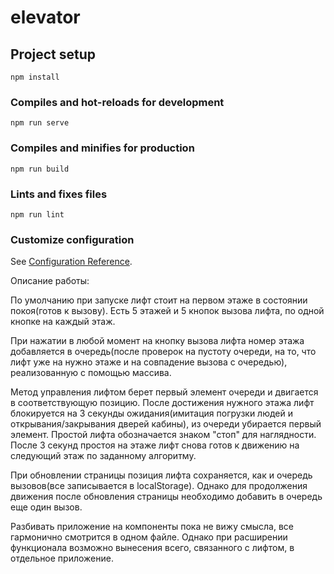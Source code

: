 # elevator

## Project setup
```
npm install
```

### Compiles and hot-reloads for development
```
npm run serve
```

### Compiles and minifies for production
```
npm run build
```

### Lints and fixes files
```
npm run lint
```

### Customize configuration
See [Configuration Reference](https://cli.vuejs.org/config/).


Описание работы:

По умолчанию при запуске лифт стоит на первом этаже в состоянии покоя(готов к вызову). Есть 5 этажей и 5 кнопок вызова лифта, по одной кнопке на каждый этаж.


При нажатии в любой момент на кнопку вызова лифта номер этажа добавляется в очередь(после проверок на пустоту очереди, на то, что лифт уже на нужно этаже и на совпадение вызова с очередью), реализованную с помощью массива.

Метод управления лифтом берет первый элемент очереди и двигается в соответствующую позицию. После достижения нужного этажа лифт блокируется на 3 секунды ожидания(имитация погрузки людей и открывания/закрывания дверей кабины), из очереди убирается первый элемент. Простой лифта обозначается знаком "стоп" для наглядности. После 3 секунд простоя на этаже лифт снова готов к движению на следующий этаж по заданному алгоритму.

При обновлении страницы позиция лифта сохраняется, как и очередь вызовов(все записывается в localStorage). Однако для продолжения движения после обновления страницы необходимо добавить в очередь еще один вызов.

Разбивать приложение на компоненты пока не вижу смысла, все гармонично смотрится в одном файле. Однако при расширении функционала возможно вынесения всего, связанного с лифтом, в отдельное приложение.